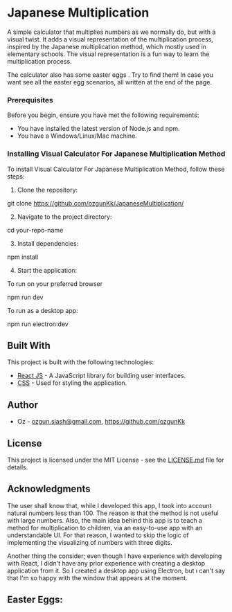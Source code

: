 # Japanese Multiplication
 A simple calculator that multiplies numbers as we normally do, 
but with a visual twist. It adds a visual representation of the multiplication
process, inspired by the Japanese multiplication method, which mostly used in
elementary schools. The visual representation is a fun way to learn the
multiplication process.

 The calculator also has some easter eggs . Try to find them! In case you want see all the easter egg scenarios, all written at the end of the page.

### Prerequisites

Before you begin, ensure you have met the following requirements:

- You have installed the latest version of Node.js and npm.
- You have a Windows/Linux/Mac machine.

### Installing Visual Calculator For Japanese Multiplication Method

To install Visual Calculator For Japanese Multiplication Method, follow these steps:

1. Clone the repository:

git clone https://github.com/ozgunKk/JapaneseMultiplication/

2. Navigate to the project directory:

cd your-repo-name

3. Install dependencies:

npm install

4. Start the application:

To run on your preferred browser

npm run dev

To run as a desktop app:

npm run electron:dev

## Built With

This project is built with the following technologies:

- [React JS](https://reactjs.org/) - A JavaScript library for building user interfaces.
- [CSS](https://developer.mozilla.org/en-US/docs/Web/CSS) - Used for styling the application.

## Author

* Oz - ozgun.slash@gmail.com, https://github.com/ozgunKk

## License

This project is licensed under the MIT License - see the [LICENSE.md](LICENSE.md) file for details.

## Acknowledgments

 The user shall know that, while I developed this app, I took into account natural numbers less than 100. The reason is that the method is not useful with large numbers. Also, the main idea behind this app is to teach a method for multiplication to children, via an easy-to-use app with an understandable UI. For that reason, I wanted to skip the logic of implementing the visualizing of numbers with three digits.

 Another thing the consider; even though I have experience with developing with React, I didn't have any prior experience with creating a desktop application from it. So I created a desktop app using Electron, but ı can't say that I'm so happy with the window that appears at the moment.

## Easter Eggs:
